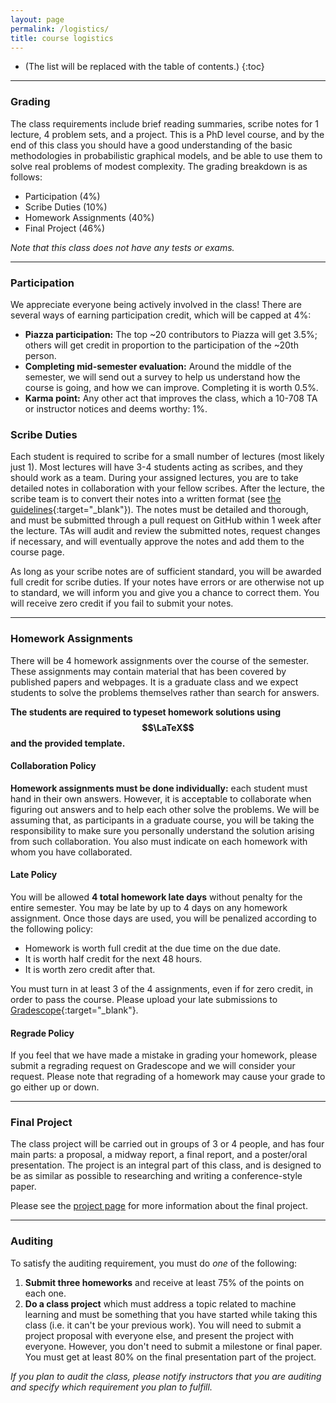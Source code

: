 ```yaml
---
layout: page
permalink: /logistics/
title: course logistics
---
```


* (The list will be replaced with the table of contents.)
{:toc}

***

### Grading

The class requirements include brief reading summaries, scribe notes for 1 lecture, 4 problem sets, and a project.
This is a PhD level course, and by the end of this class you should have a good understanding of the basic methodologies in probabilistic graphical models, and be able to use them to solve real problems of modest complexity.
The grading breakdown is as follows:

- Participation (4%)
- Scribe Duties (10%)
- Homework Assignments (40%)
- Final Project (46%)

*Note that this class does not have any tests or exams.*

***

### Participation

We appreciate everyone being actively involved in the class!
There are several ways of earning participation credit, which will be capped at 4%:
- **Piazza participation:** The top ~20 contributors to Piazza will get 3.5%; others will get credit in proportion to the participation of the ~20th person.
- **Completing mid-semester evaluation:** Around the middle of the semester, we will send out a survey to help us understand how the course is going, and how we can improve. Completing it is worth 0.5%.
- **Karma point:** Any other act that improves the class, which a 10-708 TA or instructor notices and deems worthy: 1%.

### Scribe Duties

Each student is required to scribe for a small number of lectures (most likely just 1).
Most lectures will have 3-4 students acting as scribes, and they should work as a team.
During your assigned lectures, you are to take detailed notes in collaboration with your fellow scribes.
After the lecture, the scribe team is to convert their notes into a written format (see [the guidelines](https://github.com/sailinglab/pgm-spring-2019/tree/master/_posts){:target="\_blank"}).
The notes must be detailed and thorough, and must be submitted through a pull request on GitHub within 1 week after the lecture.
TAs will audit and review the submitted notes, request changes if necessary, and will eventually approve the notes and add them to the course page.

As long as your scribe notes are of sufficient standard, you will be awarded full credit for scribe duties.
If your notes have errors or are otherwise not up to standard, we will inform you and give you a chance to correct them.
You will receive zero credit if you fail to submit your notes.

***

### Homework Assignments

There will be 4 homework assignments over the course of the semester.
These assignments may contain material that has been covered by published papers and webpages.
It is a graduate class and we expect students to solve the problems themselves rather than search for answers.

**The students are required to typeset homework solutions using $$\LaTeX$$ and the provided template.**

#### Collaboration Policy

**Homework assignments must be done individually:** each student must hand in their own answers.
However, it is acceptable to collaborate when figuring out answers and to help each other solve the problems.
We will be assuming that, as participants in a graduate course, you will be taking the responsibility to make sure you personally understand the solution arising from such collaboration.
You also must indicate on each homework with whom you have collaborated.

#### Late Policy

You will be allowed **4 total homework late days** without penalty for the entire semester.
You may be late by up to 4 days on any homework assignment.
Once those days are used, you will be penalized according to the following policy:

- Homework is worth full credit at the due time on the due date.
- It is worth half credit for the next 48 hours.
- It is worth zero credit after that.

You must turn in at least 3 of the 4 assignments, even if for zero credit, in order to pass the course.
Please upload your late submissions to [Gradescope](https://www.gradescope.com/courses/36025){:target="\_blank"}.

#### Regrade Policy

If you feel that we have made a mistake in grading your homework, please submit a regrading request on Gradescope and we will consider your request.
Please note that regrading of a homework may cause your grade to go either up or down.

***

### Final Project

The class project will be carried out in groups of 3 or 4 people, and has four main parts: a proposal, a midway report, a final report, and a poster/oral presentation.
The project is an integral part of this class, and is designed to be as similar as possible to researching and writing a conference-style paper.

Please see the [project page](https://sailinglab.github.io/pgm-spring-2019/project/) for more information about the final project.

***

### Auditing

To satisfy the auditing requirement, you must do *one* of the following:

1. **Submit three homeworks** and receive at least 75% of the points on each one.
2. **Do a class project** which must address a topic related to machine learning and must be something that you have started while taking this class (i.e. it can't be your previous work).
You will need to submit a project proposal with everyone else, and present the project with everyone.
However, you don't need to submit a milestone or final paper.
You must get at least 80% on the final presentation part of the project.

*If you plan to audit the class, please notify instructors that you are auditing and specify which requirement you plan to fulfill.*
